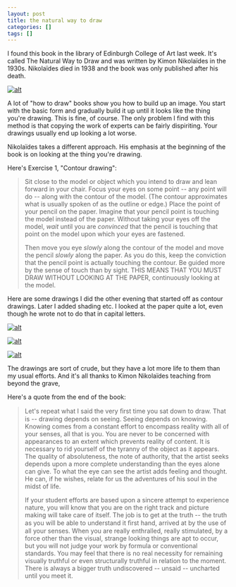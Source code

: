 ```yaml
---
layout: post
title: the natural way to draw
categories: []
tags: []
---
```


I found this book in the library of Edinburgh College of Art last week. It's called The Natural Way to Draw and was written by Kimon Nikolaïdes in the 1930s. Nikolaïdes died in 1938 and the book was only published after his death.

[![alt](/assets/img/blog/2018/nikolaides-book-760w.jpg)](/assets/img/blog/2018/nikolaides-book-760w.jpg)

A lot of "how to draw" books show you how to build up an image. You start with the basic form and gradually build it up until it looks like the thing you're drawing. This is fine, of course. The only problem I find with this method is that copying the work of experts can be fairly dispiriting. Your drawings usually end up looking a lot worse.

Nikolaïdes takes a different approach. His emphasis at the beginning of the book is on looking at the thing you're drawing.

Here's Exercise 1, "Contour drawing":

> Sit close to the model or object which you intend to draw and lean forward in your chair. Focus your eyes on some point -- any point will do -- along with the contour of the model. (The contour approximates what is usually spoken of as the outline or edge.) Place the point of your pencil on the paper. Imagine that your pencil point is touching the model instead of the paper. Without taking your eyes off the model, *wait* until you are *convinced* that the pencil is touching that point on the model upon which your eyes are fastened.
>
> Then move you eye *slowly* along the contour of the model and move the pencil *slowly* along the paper. As you do this, keep the conviction that the pencil point is actually touching the contour. Be guided more by the sense of touch than by sight. THIS MEANS THAT YOU MUST DRAW WITHOUT LOOKING AT THE PAPER, continuously looking at the model.

Here are some drawings I did the other evening that started off as contour drawings. Later I added shading etc. I looked at the paper quite a lot, even though he wrote not to do that in capital letters.

[![alt](/assets/img/blog/2018/guitar-contour-900h.jpg)](/assets/img/blog/2018/guitar-contour-900h.jpg)

[![alt](/assets/img/blog/2018/lamp-contour-900h.jpg)](/assets/img/blog/2018/lamp-contour-900h.jpg)

[![alt](/assets/img/blog/2018/chair-contour-900h.jpg)](/assets/img/blog/2018/chair-contour-900h.jpg)

The drawings are sort of crude, but they have a lot more life to them than my usual efforts. And it's all thanks to Kimon Nikolaïdes teaching from beyond the grave,

Here's a quote from the end of the book:

> Let's repeat what I said the very ﬁrst time you sat down to draw. That is -- drawing depends on seeing. Seeing depends on knowing. Knowing comes from a constant effort to encompass reality with all of your senses, all that is you. You are never to be concerned with appearances to an extent which prevents reality of content. It is necessary to rid yourself of the tyranny of the object as it appears. The quality of absoluteness, the note of authority, that the artist seeks depends upon a more complete understanding than the eyes alone can give. To what the eye can see the artist adds feeling and thought. He can, if he wishes, relate for us the adventures of his soul in the midst of life.
>
> If your student efforts are based upon a sincere attempt to experience nature, you will know that you are on the right track and picture making will take care of itself. The job is to get at the truth -- the truth as you will be able to understand it ﬁrst hand, arrived at by the use of all your senses. When you are really enthralled, really stimulated, by a force other than the visual, strange looking things are apt to occur, but you will not judge your work by formula or conventional standards. You may feel that there is no real necessity for remaining visually truthful or even structurally truthful in relation to the moment. There is always a bigger truth undiscovered -- unsaid -- uncharted until you meet it.